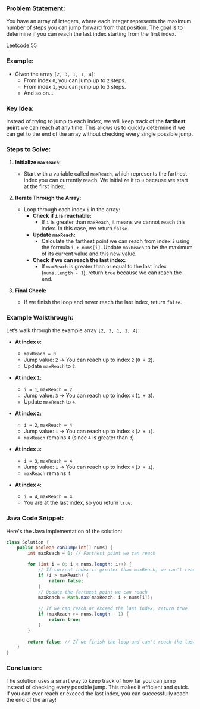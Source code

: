 ### **Problem Statement:**
You have an array of integers, where each integer represents the maximum number of steps you can jump forward from that position. The goal is to determine if you can reach the last index starting from the first index.


[Leetcode 55](https://leetcode.com/problems/jump-game/description/)


### **Example:**
- Given the array `[2, 3, 1, 1, 4]`:
  - From index `0`, you can jump up to `2` steps.
  - From index `1`, you can jump up to `3` steps.
  - And so on...

### **Key Idea:**
Instead of trying to jump to each index, we will keep track of the **farthest point** we can reach at any time. This allows us to quickly determine if we can get to the end of the array without checking every single possible jump.

### **Steps to Solve:**

1. **Initialize `maxReach`:**
   - Start with a variable called `maxReach`, which represents the farthest index you can currently reach. We initialize it to `0` because we start at the first index.

2. **Iterate Through the Array:**
   - Loop through each index `i` in the array:
     - **Check if `i` is reachable:** 
       - If `i` is greater than `maxReach`, it means we cannot reach this index. In this case, we return `false`.
     - **Update `maxReach`:** 
       - Calculate the farthest point we can reach from index `i` using the formula `i + nums[i]`. Update `maxReach` to be the maximum of its current value and this new value.
     - **Check if we can reach the last index:** 
       - If `maxReach` is greater than or equal to the last index (`nums.length - 1`), return `true` because we can reach the end.

3. **Final Check:**
   - If we finish the loop and never reach the last index, return `false`.

### **Example Walkthrough:**
Let’s walk through the example array `[2, 3, 1, 1, 4]`:

- **At index `0`:**
  - `maxReach = 0`
  - Jump value: `2` → You can reach up to index `2` (`0 + 2`).
  - Update `maxReach` to `2`.

- **At index `1`:**
  - `i = 1`, `maxReach = 2`
  - Jump value: `3` → You can reach up to index `4` (`1 + 3`).
  - Update `maxReach` to `4`.

- **At index `2`:**
  - `i = 2`, `maxReach = 4`
  - Jump value: `1` → You can reach up to index `3` (`2 + 1`).
  - `maxReach` remains `4` (since `4` is greater than `3`).

- **At index `3`:**
  - `i = 3`, `maxReach = 4`
  - Jump value: `1` → You can reach up to index `4` (`3 + 1`).
  - `maxReach` remains `4`.

- **At index `4`:**
  - `i = 4`, `maxReach = 4`
  - You are at the last index, so you return `true`.

### **Java Code Snippet:**

Here's the Java implementation of the solution:

```java
class Solution {
    public boolean canJump(int[] nums) {
        int maxReach = 0; // Farthest point we can reach
        
        for (int i = 0; i < nums.length; i++) {
            // If current index is greater than maxReach, we can't reach this index
            if (i > maxReach) {
                return false; 
            }
            // Update the farthest point we can reach
            maxReach = Math.max(maxReach, i + nums[i]);
            
            // If we can reach or exceed the last index, return true
            if (maxReach >= nums.length - 1) {
                return true;
            }
        }
        
        return false; // If we finish the loop and can't reach the last index
    }
}
```

### **Conclusion:**
The solution uses a smart way to keep track of how far you can jump instead of checking every possible jump. This makes it efficient and quick. If you can ever reach or exceed the last index, you can successfully reach the end of the array!

